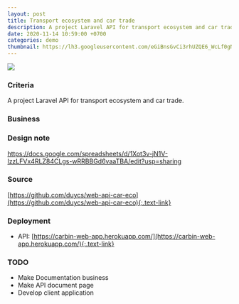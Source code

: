 ```yaml
---
layout: post
title: Transport ecosystem and car trade
description: A project Laravel API for transport ecosystem and car trade.
date: 2020-11-14 10:59:00 +0700
categories: demo
thumbnail: https://lh3.googleusercontent.com/eGiBnsGvCi3rhUZQE6_WcLf0gN_dBIB04k8in0_k95qw9L-uXTowmci8-ZBOi0PPFxKVONQp1Cth4mYxgNg5KKWhdYkKgCU-MxaUk57dpC5EBoe8lF8hkpQkAyc3F1nTvhvmKIr8bIGSx019WOheFfZ9Rmy0tY_ruoIobNO074PzxOaK3v0Poe6DIaZM1SCJLFN6pXrxGNaaCSuDXW98WnMhxKJVBQL6H5SEFU_pJI3adZSqqMM0VPwj5k09QIR-AYN9HXXmIKPbq1bR7zKafyO05JMfsewm3Hr4MDXJmPpu_ZLjGO06yVWEZbY68-Tq7nW09E91gVzzgV88azZhLA1i6T3DxYAmRANPpe6VRUUxT0Gy4sGBf7iQVicYFb9TKA8Qv5y0OUR3DSYaQQRMSRnBUS1HfP2cAokiIkgn6coEQ5C44M9xwxFHQSP5IBtVCieVqa3ngj_fqwfuD-QvOYPUxN7GsBIu0Oitx-iXMLreyBYbriZI6kYcjHKfrykEpt0BIgedCA08GpMDC7O84ql3bvR-yDJl7Si-6JANSTAjFgWfvPhykWIrxMRO_EjQLo3Mvc_zOAUYvifBiRE_Pf5E8k1lW2_lazgEJEwyUFOLiha7WNAYpW-6BBrqE8D_ceXWksg4pj-PHV1Cp89lWpLo8AJR_YVmV-oajsrh_oNRaqKwd-zbX1Q=w720-h756-no
---
```

![](https://lh3.googleusercontent.com/eGiBnsGvCi3rhUZQE6_WcLf0gN_dBIB04k8in0_k95qw9L-uXTowmci8-ZBOi0PPFxKVONQp1Cth4mYxgNg5KKWhdYkKgCU-MxaUk57dpC5EBoe8lF8hkpQkAyc3F1nTvhvmKIr8bIGSx019WOheFfZ9Rmy0tY_ruoIobNO074PzxOaK3v0Poe6DIaZM1SCJLFN6pXrxGNaaCSuDXW98WnMhxKJVBQL6H5SEFU_pJI3adZSqqMM0VPwj5k09QIR-AYN9HXXmIKPbq1bR7zKafyO05JMfsewm3Hr4MDXJmPpu_ZLjGO06yVWEZbY68-Tq7nW09E91gVzzgV88azZhLA1i6T3DxYAmRANPpe6VRUUxT0Gy4sGBf7iQVicYFb9TKA8Qv5y0OUR3DSYaQQRMSRnBUS1HfP2cAokiIkgn6coEQ5C44M9xwxFHQSP5IBtVCieVqa3ngj_fqwfuD-QvOYPUxN7GsBIu0Oitx-iXMLreyBYbriZI6kYcjHKfrykEpt0BIgedCA08GpMDC7O84ql3bvR-yDJl7Si-6JANSTAjFgWfvPhykWIrxMRO_EjQLo3Mvc_zOAUYvifBiRE_Pf5E8k1lW2_lazgEJEwyUFOLiha7WNAYpW-6BBrqE8D_ceXWksg4pj-PHV1Cp89lWpLo8AJR_YVmV-oajsrh_oNRaqKwd-zbX1Q=w720-h756-no)

### Criteria
A project Laravel API for transport ecosystem and car trade.

### Business

### Design note
https://docs.google.com/spreadsheets/d/1Xot3v-jN1V-lzzLFVx4RLZ84CLgs-wRRBBGd6vaaTBA/edit?usp=sharing

### Source
[https://github.com/duycs/web-api-car-eco](https://github.com/duycs/web-api-car-eco){:.text-link}

### Deployment
- API: [https://carbin-web-app.herokuapp.com/](https://carbin-web-app.herokuapp.com/){:.text-link}

### TODO
- Make Documentation business
- Make API document page
- Develop client application